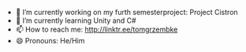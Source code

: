 
- 🔭 I’m currently working on my furth semesterproject: Project Cistron
- 🌱 I’m currently learning Unity and C#
- 📫 How to reach me: http://linktr.ee/tomgrzembke
- 😄 Pronouns: He/Him

